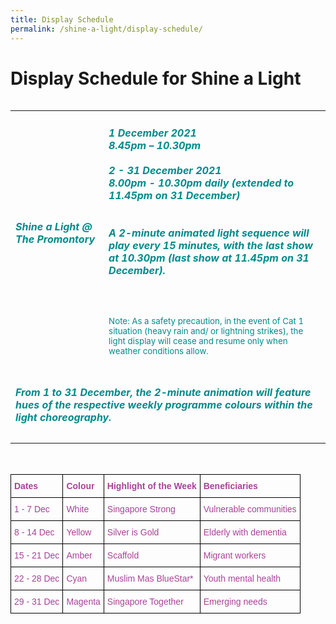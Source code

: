 ```yaml
---
title: Display Schedule
permalink: /shine-a-light/display-schedule/
---
```

# Display Schedule for Shine a Light

<table class="table-v">
<table style="width:100%">
    <tr>
    <td>
     <h5><font color="darkcyan"><b>Shine a Light @ The Promontory</b></font></h5>
     <br>
    </td>
    <td>
      <h5><font color="darkcyan">1 December 2021</font><br><font color="darkcyan">8.45pm – 10.30pm </font><br><br><font color="darkcyan">2 - 31 December 2021</font>
      <font color="darkcyan"><br>8.00pm - 10.30pm daily (extended to 11.45pm on 31 December)</font>
      <br>
      <br>
      <font color="darkcyan"><br>A 2-minute animated light sequence will play every 15 minutes, with the last show at 10.30pm (last show at 11.45pm on 31 December).</font></h5>
      <br>
      <small><font color="darkcyan"><br>Note: As a safety precaution, in the event of Cat 1 situation (heavy rain and/ or lightning strikes), the light display will cease and resume only when weather conditions allow.</font></small>
      <br>	
<div>&nbsp;</div>
</td>
</tr>
<tr>
<td style="width: 123.719px;" colspan="2"><h5><font color="darkcyan">From 1 to 31 December, the 2-minute animation will feature hues of the respective weekly programme colours within the light choreography.
	
</td>
</tr>
</tbody>
</table>
				
				
<style type="text/css">

	.tg  {border-collapse:collapse;border-spacing:0;}
.tg td{border-color:black;border-style:solid;border-width:1px;font-family:Arial, sans-serif;font-size:14px;
  overflow:hidden;padding:10px 5px;word-break:normal;}
.tg th{border-color:black;border-style:solid;border-width:1px;font-family:Arial, sans-serif;font-size:14px;
  font-weight:normal;overflow:hidden;padding:10px 5px;word-break:normal;}
.tg .tg-t8gw{color:#a94198;font-weight:bold;text-align:left;vertical-align:top}
.tg .tg-3x3l{color:#a94198;text-align:left;vertical-align:top}
</style>
<table class="tg">

<thead>
  <tr>
		<br>
    <th class="tg-t8gw">Dates</th>
    <th class="tg-t8gw">Colour</th>
    <th class="tg-t8gw">Highlight of the Week</th>
    <th class="tg-t8gw">Beneficiaries</th>
  </tr>
</thead>
<tbody>
  <tr>
    <td class="tg-3x3l">1 - 7 Dec</td>
    <td class="tg-3x3l">White</td>
    <td class="tg-3x3l">Singapore Strong</td>
    <td class="tg-3x3l">Vulnerable communities</td>
  </tr>
  <tr>
    <td class="tg-3x3l">8 - 14 Dec</td>
    <td class="tg-3x3l">Yellow</td>
    <td class="tg-3x3l">Silver is Gold</td>
    <td class="tg-3x3l">Elderly with dementia</td>
  </tr>
  <tr>
    <td class="tg-3x3l">15 - 21 Dec</td>
    <td class="tg-3x3l">Amber</td>
    <td class="tg-3x3l">Scaffold</td>
    <td class="tg-3x3l">Migrant workers</td>
  </tr>
  <tr>
    <td class="tg-3x3l">22 - 28 Dec</td>
    <td class="tg-3x3l">Cyan</td>
    <td class="tg-3x3l">Muslim Mas BlueStar*</td>
    <td class="tg-3x3l">Youth mental health</td>
  </tr>
  <tr>
    <td class="tg-3x3l">29 - 31 Dec</td>
    <td class="tg-3x3l">Magenta</td>
    <td class="tg-3x3l">Singapore Together</td>
    <td class="tg-3x3l">Emerging needs </td>
  </tr>
</tbody>
</table>